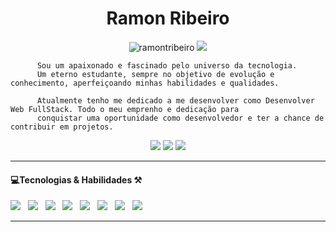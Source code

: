 
<h1 align='center'> Ramon Ribeiro </h1>

<p align="center"><img src="https://komarev.com/ghpvc/?username=ramontribeiro&color=brightgreen&style=flat" alt="ramontribeiro" /> <img src="https://img.shields.io/badge/Dev-FullStack%20-%23b5179e"></p>

```
      Sou um apaixonado e fascinado pelo universo da tecnologia. 
      Um eterno estudante, sempre no objetivo de evolução e conhecimento, aperfeiçoando minhas habilidades e qualidades.

      Atualmente tenho me dedicado a me desenvolver como Desenvolver Web FullStack. Todo o meu emprenho e dedicação para 
      conquistar uma oportunidade como desenvolvedor e ter a chance de contribuir em projetos.
```

<p align='center'>
  <a href="https://www.linkedin.com/in/ramonrib/"><img src="https://img.shields.io/badge/linkedin-%230077B5.svg?&style=for-the-badge&logo=linkedin&logoColor=white"/></a>
  <a href="mailto:ramonrib@gmail.com?subject=Olá%20Stefany"><img src="https://img.shields.io/badge/gmail-%23D14836.svg?&style=for-the-badge&logo=gmail&logoColor=white"/></a>
  <a href="https://github.com/ramontribeiro" target="_blank"><img src=https://img.shields.io/badge/GitHub-100000?style=for-the-badge&logo=github&logoColor=white><a/>
</p>
  
<hr>

<h4>💻Tecnologias & Habilidades ⚒</h4>

<p align='left'>
  <img src="https://img.shields.io/badge/html5%20-%23e34f26.svg?&style=for-the-badge&logo=html5&logoColor=white" />&nbsp;&nbsp;
  <img src="https://img.shields.io/badge/CSS3-1572B6?&style=for-the-badge&logo=css3&logoColor=white" />&nbsp;&nbsp;
  <img src="https://img.shields.io/badge/JavaScript-F7DF1E?style=for-the-badge&logo=javascript&logoColor=black" />&nbsp;&nbsp;
  <img src="https://img.shields.io/badge/React-20232A?style=for-the-badge&logo=react&logoColor=61DAFB" />&nbsp;&nbsp;
  <img src="https://img.shields.io/badge/Bootstrap-563D7C?style=for-the-badge&logo=bootstrap&logoColor=white">&nbsp;&nbsp;
  <img src="https://img.shields.io/badge/sass%20-%23cc6699.svg?&style=for-the-badge&logo=sass&logoColor=white" />&nbsp;&nbsp;
  <img src="https://img.shields.io/badge/Sketch-F7B500?style=for-the-badge&logo=sketch&logoColor=white" />&nbsp;&nbsp;
  <img src="https://img.shields.io/badge/Docker-2496ED?style=for-the-badge&logo=docker&logoColor=white" />&nbsp;&nbsp;
</p>


<hr>
